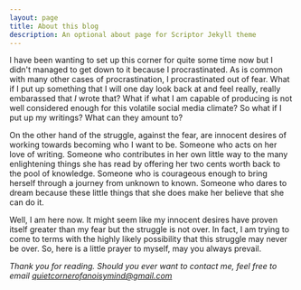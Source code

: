 ```yaml
---
layout: page
title: About this blog
description: An optional about page for Scriptor Jekyll theme
---
```


I have been wanting to set up this corner for quite some time now but I didn't managed to get down to it because I procrastinated. As is common with many other cases of procrastination, I procrastinated out of fear. What if I put up something that I will one day look back at and feel really, really embarassed that *I* wrote that? What if what I am capable of producing is not well considered enough for this volatile social media climate? So what if I put up my writings? What can they amount to? 

On the other hand of the struggle, against the fear, are innocent desires of working towards becoming who I want to be. Someone who acts on her love of writing. Someone who contributes in her own little way to the many enlightening things she has read by offering her two cents worth back to the pool of knowledge. Someone who is courageous enough to bring herself through a journey from unknown to known. Someone who dares to dream because these little things that she does make her believe that she can do it.  

Well, I am here now. It might seem like my innocent desires have proven itself greater than my fear but the struggle is not over. In fact, I am trying to come to terms with the highly likely possibility that this struggle may never be over. So, here is a little prayer to myself, may you always prevail. 

*Thank you for reading. Should you ever want to contact me, feel free to email quietcornerofanoisymind@gmail.com*
